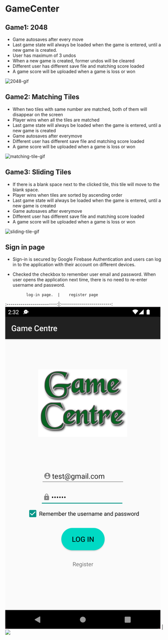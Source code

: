 # GameCenter

## Game1: 2048

- Game autosaves after every move
- Last game state will always be loaded when the game is entered, until a new
game is created.
- User has maximum of 3 undos
- When a new game is created, former undos will be cleared
- Different user has different save file and matching score loaded
- A game score will be uploaded when a game is loss or won

![2048-gif](/asset/2048-demo-slow.gif)

## Game2: Matching Tiles

 - When two tiles with same number are matched, both of them will disappear on the screen
 - Player wins when all the tiles are matched
 - Last game state will always be loaded when the game is entered, until a new
game is created
 - Game autosaves after everymove
 - Different user has different save file and matching score loaded
 - A game score will be uploaded when a game is loss or won

![matching-tile-gif](/asset/matching-tile.gif)

## Game3: Sliding Tiles

 - If there is a blank space next to the clicked tile, this tile will move to the blank space.
 - Player wins when tiles are sorted by ascending order
 - Last game state will always be loaded when the game is entered, until a new
game is created
 - Game autosaves after everymove
 - Different user has different save file and matching score loaded
 - A game score will be uploaded when a game is loss or won
 
 ![sliding-tile-gif](/asset/sliding-tiles.gif)
 
## Sign in page

 - Sign-in is secured by Google Firebase Authentication and users can log in to the application with their account on different devices.
 - Checked the checkbox to remember user email and password. When user opens the application next time, there is no need to re-enter username and password.

             log-in page.  |    register page
:-------------------------:|:-------------------------:
![](/asset/login-page.png)  |  ![](register-page.png)
